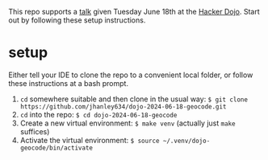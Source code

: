 
This repo supports a [talk](https://www.meetup.com/hackerdojo/events)
given Tuesday June 18th at the [Hacker Dojo](https://www.hackerdojo.com).
Start out by following these setup instructions.

# setup

Either tell your IDE to clone the repo to a convenient local folder,
or follow these instructions at a bash prompt.

1. `cd` somewhere suitable and then clone in the usual way: `$ git clone https://github.com/jhanley634/dojo-2024-06-18-geocode.git`
2. `cd` into the repo: `$ cd dojo-2024-06-18-geocode`
3. Create a new virtual environment: `$ make venv` (actually just `make` suffices)
4. Activate the virtual environment: `$ source ~/.venv/dojo-geocode/bin/activate`

